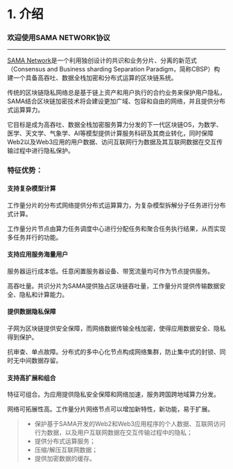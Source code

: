 # 1. 介绍

### 欢迎使用SAMA NETWORK协议 <a href="#huan-ying-shi-yong-samanetwork-xie-yi" id="huan-ying-shi-yong-samanetwork-xie-yi"></a>

***

[SAMA Network](https://sama.network/)是一个利用独创设计的共识和业务分片、分离的新范式（Consensus and Business sharding Separation Paradigm，简称CBSP）构建一个具备高吞吐、数据全栈加密和分布式运算的区块链系统。

传统的区块链隐私网络总是基于链上资产和用户执行的合约业务来保护用户隐私，SAMA结合区块链加密技术将会建设更加广域、包容和自由的网络，并且提供分布式运算算力。

它目标是成为高吞吐、数据全栈加密服务算力分发的下一代区块链OS，为数学、医学、天文学、气象学、AI等模型提供计算服务科研及其商业转化，同时保障Web2以及Web3应用的用户数据、访问互联网行为数据及其互联网数据在交互传输过程中进行隐私保护。

### &#x20;**特征优势：**

#### 支持复杂模型计算 <a href="#zhi-chi-fu-za-mo-xing-ji-suan" id="zhi-chi-fu-za-mo-xing-ji-suan"></a>

工作量分片的分布式网络提供分布式运算算力，为复杂模型拆解分子任务进行分布式计算。

工作量分片节点由算力任务调度中心进行分配任务和聚合任务执行结果，从而实现多任务并行的功能。

#### 支持应用服务海量用户 <a href="#zhi-chi-ying-yong-fu-wu-hai-liang-yong-hu" id="zhi-chi-ying-yong-fu-wu-hai-liang-yong-hu"></a>

服务器运行成本低。任意闲置服务器设备、带宽流量均可作为节点提供服务。

高吞吐量。共识分片为SAMA提供独占区块链吞吐量，工作量分片提供传输数据安全、隐私和计算能力。

#### 提供数据隐私保障 <a href="#ti-gong-shu-ju-yin-si-bao-zhang" id="ti-gong-shu-ju-yin-si-bao-zhang"></a>

子网为区块链提供安全保障，而网络数据传输全栈加密，使得应用数据安全、隐私得到保护。

抗审查、单点故障。分布式的多中心化节点构成网络集群，防止集中式的封锁、同时无中间数据存留。

#### 支持高扩展和组合 <a href="#zhi-chi-gao-kuo-zhan-he-zu-he" id="zhi-chi-gao-kuo-zhan-he-zu-he"></a>

特征可组合。为应用提供隐私安全保障和网络加速，服务跨国跨地域算力分发。

网络可拓展性高。工作量分片网络节点可以增加新特性，新功能，易于扩展。

> * 保护基于SAMA开发的Web2和Web3应用程序的个人数据、互联网访问行为数据，以及用户互联网数据在交互传输过程中的隐私；
> * 提供分布式运算服务；
> * 压缩/解压互联网数据；
> * 提供加密数据的缓存。

